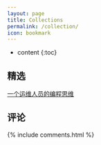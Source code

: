 ```yaml
---
layout: page
title: Collections
permalink: /collection/
icon: bookmark
---
```


* content
{:toc}

## 精选

[一个运维人员的编程思维](/2016/04/07/thinking-of-programming/)



## 评论

{% include comments.html %}
